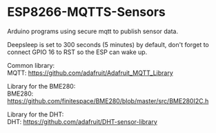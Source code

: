 # ESP8266-MQTTS-Sensors
Arduino programs using secure mqtt to publish sensor data.  

Deepsleep is set to 300 seconds (5 minutes) by default, don't forget to connect GPIO 16 to RST so the ESP can wake up.  

Common library:  
MQTT: https://github.com/adafruit/Adafruit_MQTT_Library  
  
Library for the BME280:  
BME280: https://github.com/finitespace/BME280/blob/master/src/BME280I2C.h  
  
Library for the DHT:  
DHT: https://github.com/adafruit/DHT-sensor-library
